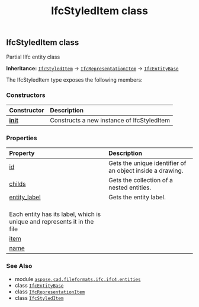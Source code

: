 ﻿---
title: IfcStyledItem class
second_title: Aspose.CAD for Python via .NET API References
description: 
type: docs
weight: 6660
url: /python-net/aspose.cad.fileformats.ifc.ifc4.entities/ifcstyleditem/
is_root: false
---

## IfcStyledItem class

Partial IIfc entity class



**Inheritance:** [`IfcStyledItem`](/cad/python-net/aspose.cad.fileformats.ifc.ifc4.entities/ifcstyleditem) → 
[`IfcRepresentationItem`](/cad/python-net/aspose.cad.fileformats.ifc.ifc4.entities/ifcrepresentationitem) → 
[`IfcEntityBase`](/cad/python-net/aspose.cad.fileformats.ifc/ifcentitybase)



The IfcStyledItem type exposes the following members:

### Constructors
| Constructor | Description |
| :- | :- |
| [__init__](/cad/python-net/aspose.cad.fileformats.ifc.ifc4.entities/ifcstyleditem/__init__/#) | Constructs a new instance of IfcStyledItem |


### Properties
| Property | Description |
| :- | :- |
| [id](/cad/python-net/aspose.cad.fileformats.ifc.ifc4.entities/ifcstyleditem/id) | Gets the unique identifier of an object inside a drawing. |
| [childs](/cad/python-net/aspose.cad.fileformats.ifc.ifc4.entities/ifcstyleditem/childs) | Gets the collection of a nested entities. |
| [entity_label](/cad/python-net/aspose.cad.fileformats.ifc.ifc4.entities/ifcstyleditem/entity_label) | Gets the entity label.<br/>Each entity has its label, which is unique and represents it in the file |
| [item](/cad/python-net/aspose.cad.fileformats.ifc.ifc4.entities/ifcstyleditem/item) |  |
| [name](/cad/python-net/aspose.cad.fileformats.ifc.ifc4.entities/ifcstyleditem/name) |  |



### See Also
* module [`aspose.cad.fileformats.ifc.ifc4.entities`](..)
* class [`IfcEntityBase`](/cad/python-net/aspose.cad.fileformats.ifc/ifcentitybase)
* class [`IfcRepresentationItem`](/cad/python-net/aspose.cad.fileformats.ifc.ifc4.entities/ifcrepresentationitem)
* class [`IfcStyledItem`](/cad/python-net/aspose.cad.fileformats.ifc.ifc4.entities/ifcstyleditem)
